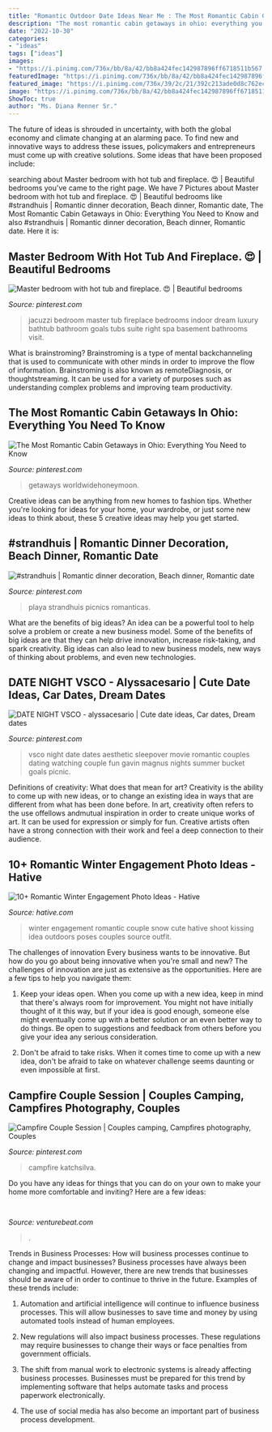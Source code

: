 ```yaml
---
title: "Romantic Outdoor Date Ideas Near Me : The Most Romantic Cabin Getaways In Ohio: Everything You Need To Know"
description: "The most romantic cabin getaways in ohio: everything you need to know"
date: "2022-10-30"
categories:
- "ideas"
tags: ["ideas"]
images:
- "https://i.pinimg.com/736x/bb/8a/42/bb8a424fec142987896ff6718511b567.jpg"
featuredImage: "https://i.pinimg.com/736x/bb/8a/42/bb8a424fec142987896ff6718511b567.jpg"
featured_image: "https://i.pinimg.com/736x/39/2c/21/392c213ade0d8c762ecadf5572760ff7.jpg"
image: "https://i.pinimg.com/736x/bb/8a/42/bb8a424fec142987896ff6718511b567.jpg"
ShowToc: true
author: "Ms. Diana Renner Sr."
---
```



The future of ideas is shrouded in uncertainty, with both the global economy and climate changing at an alarming pace. To find new and innovative ways to address these issues, policymakers and entrepreneurs must come up with creative solutions. Some ideas that have been proposed include: 

	

		
searching about Master bedroom with hot tub and fireplace. 😍 | Beautiful bedrooms you've came to the right page. We have 7 Pictures about Master bedroom with hot tub and fireplace. 😍 | Beautiful bedrooms like #strandhuis | Romantic dinner decoration, Beach dinner, Romantic date, The Most Romantic Cabin Getaways in Ohio: Everything You Need to Know and also #strandhuis | Romantic dinner decoration, Beach dinner, Romantic date. Here it is:
		
    
## Master Bedroom With Hot Tub And Fireplace. 😍 | Beautiful Bedrooms

<img loading=lazy src="https://i.pinimg.com/originals/f2/50/24/f2502429d5a1ce399e0b409b83693c63.jpg" onerror="this.onerror=null;this.src='https://tse1.mm.bing.net/th?id=OIP.Os8OxDNE9HhTeOSHqL8ZiQHaE1&amp;pid=15.1';" alt="Master bedroom with hot tub and fireplace. 😍 | Beautiful bedrooms">

_Source: pinterest.com_

>jacuzzi bedroom master tub fireplace bedrooms indoor dream luxury bathtub bathroom goals tubs suite right spa basement bathrooms visit. 

	

What is brainstroming?
Brainstroming is a type of mental backchanneling that is used to communicate with other minds in order to improve the flow of information. Brainstroming is also known as remoteDiagnosis, or thoughtstreaming. It can be used for a variety of purposes such as understanding complex problems and improving team productivity.

    
## The Most Romantic Cabin Getaways In Ohio: Everything You Need To Know

<img loading=lazy src="https://i.pinimg.com/736x/39/2c/21/392c213ade0d8c762ecadf5572760ff7.jpg" onerror="this.onerror=null;this.src='https://tse2.mm.bing.net/th?id=OIP.M9XVMaBp4DMJe_o6JTW73wHaFj&amp;pid=15.1';" alt="The Most Romantic Cabin Getaways in Ohio: Everything You Need to Know">

_Source: pinterest.com_

>getaways worldwidehoneymoon. 

	

Creative ideas can be anything from new homes to fashion tips. Whether you're looking for ideas for your home, your wardrobe, or just some new ideas to think about, these 5 creative ideas may help you get started.

    
## #strandhuis | Romantic Dinner Decoration, Beach Dinner, Romantic Date

<img loading=lazy src="https://i.pinimg.com/736x/bb/8a/42/bb8a424fec142987896ff6718511b567.jpg" onerror="this.onerror=null;this.src='https://tse3.mm.bing.net/th?id=OIP.l3cw1zq2E2un2mlf_Q3jBQHaJP&amp;pid=15.1';" alt="#strandhuis | Romantic dinner decoration, Beach dinner, Romantic date">

_Source: pinterest.com_

>playa strandhuis picnics romanticas. 

	

What are the benefits of big ideas?
An idea can be a powerful tool to help solve a problem or create a new business model. Some of the benefits of big ideas are that they can help drive innovation, increase risk-taking, and spark creativity. Big ideas can also lead to new business models, new ways of thinking about problems, and even new technologies.

    
## DATE NIGHT VSCO - Alyssacesario | Cute Date Ideas, Car Dates, Dream Dates

<img loading=lazy src="https://i.pinimg.com/736x/20/b9/70/20b970c99ef816391fbb483701203786.jpg" onerror="this.onerror=null;this.src='https://tse2.mm.bing.net/th?id=OIP.KbFVpMseqjoJxJRv4vc0DwHaJ4&amp;pid=15.1';" alt="DATE NIGHT VSCO - alyssacesario | Cute date ideas, Car dates, Dream dates">

_Source: pinterest.com_

>vsco night date dates aesthetic sleepover movie romantic couples dating watching couple fun gavin magnus nights summer bucket goals picnic. 

	

Definitions of creativity: What does that mean for art?
Creativity is the ability to come up with new ideas, or to change an existing idea in ways that are different from what has been done before. In art, creativity often refers to the use offellows andmutual inspiration in order to create unique works of art. It can be used for expression or simply for fun. Creative artists often have a strong connection with their work and feel a deep connection to their audience.

    
## 10+ Romantic Winter Engagement Photo Ideas - Hative

<img loading=lazy src="http://hative.com/wp-content/uploads/2014/11/winter-engagement-photo-ideas/1-winter-engagement-photo-ideas.jpg" onerror="this.onerror=null;this.src='https://tse2.mm.bing.net/th?id=OIP.2UMxPygD4JpAX1mOnGW2CgHaLH&amp;pid=15.1';" alt="10+ Romantic Winter Engagement Photo Ideas - Hative">

_Source: hative.com_

>winter engagement romantic couple snow cute hative shoot kissing idea outdoors poses couples source outfit. 

	

The challenges of innovation
Every business wants to be innovative. But how do you go about being innovative when you're small and new? The challenges of innovation are just as extensive as the opportunities. Here are a few tips to help you navigate them:
1. Keep your ideas open. When you come up with a new idea, keep in mind that there's always room for improvement. You might not have initially thought of it this way, but if your idea is good enough, someone else might eventually come up with a better solution or an even better way to do things. Be open to suggestions and feedback from others before you give your idea any serious consideration.

2. Don't be afraid to take risks. When it comes time to come up with a new idea, don't be afraid to take on whatever challenge seems daunting or even impossible at first.

    
## Campfire Couple Session | Couples Camping, Campfires Photography, Couples

<img loading=lazy src="https://i.pinimg.com/originals/58/c1/0e/58c10e77c29fecdb83fa0f241c1a3d28.jpg" onerror="this.onerror=null;this.src='https://tse4.mm.bing.net/th?id=OIP.Kl1keDDghR8LTefiz7NbGAHaJ4&amp;pid=15.1';" alt="Campfire Couple Session | Couples camping, Campfires photography, Couples">

_Source: pinterest.com_

>campfire katchsilva. 

	

Do you have any ideas for things that you can do on your own to make your home more comfortable and inviting? Here are a few ideas: 

    
## 

<img loading=lazy src="https://venturebeat.com/wp-content/uploads/2019/11/research5.jpg" onerror="this.onerror=null;this.src='https://tse3.mm.bing.net/th?id=OIP.lHbmAp9WvgvTKMfVQSQoIwHaCs&amp;pid=15.1';" alt="">

_Source: venturebeat.com_

>. 

	

Trends in Business Processes: How will business processes continue to change and impact businesses?
Business processes have always been changing and impactful. However, there are new trends that businesses should be aware of in order to continue to thrive in the future. Examples of these trends include:
1. Automation and artificial intelligence will continue to influence business processes. This will allow businesses to save time and money by using automated tools instead of human employees.

2. New regulations will also impact business processes. These regulations may require businesses to change their ways or face penalties from government officials.

3. The shift from manual work to electronic systems is already affecting business processes. Businesses must be prepared for this trend by implementing software that helps automate tasks and process paperwork electronically.

4. The use of social media has also become an important part of business process development.

